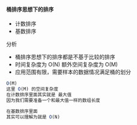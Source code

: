 #### 桶排序思想下的排序
- 计数排序
- 基数排序
  
分析
- 桶排序思想下的排序都是不基于比较的排序
- 时间复杂度为 O(N) 额外空间复杂度为 O(M)
- 应用范围有限，需要样本的数据情况满足桶的划分

```javascript
O(M)
这里 O(M) 的空间复杂度
在计数排序里面其实就是 最大值
因为我们需要准备一个和最大值一样的数组长度

在基数排序里面
其实可以理解为就是 O(N)
```

